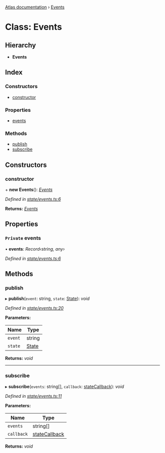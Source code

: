 [Atlas documentation](../globals.md) › [Events](events.md)

# Class: Events

## Hierarchy

* **Events**

## Index

### Constructors

* [constructor](events.md#constructor)

### Properties

* [events](events.md#private-events)

### Methods

* [publish](events.md#publish)
* [subscribe](events.md#subscribe)

## Constructors

###  constructor

\+ **new Events**(): *[Events](events.md)*

*Defined in [state/events.ts:6](https://github.com/chronark/atlas/blob/e581107/src/state/events.ts#L6)*

**Returns:** *[Events](events.md)*

## Properties

### `Private` events

• **events**: *Record‹string, any›*

*Defined in [state/events.ts:6](https://github.com/chronark/atlas/blob/e581107/src/state/events.ts#L6)*

## Methods

###  publish

▸ **publish**(`event`: string, `state`: [State](../globals.md#state)): *void*

*Defined in [state/events.ts:20](https://github.com/chronark/atlas/blob/e581107/src/state/events.ts#L20)*

**Parameters:**

Name | Type |
------ | ------ |
`event` | string |
`state` | [State](../globals.md#state) |

**Returns:** *void*

___

###  subscribe

▸ **subscribe**(`events`: string[], `callback`: [stateCallback](../globals.md#statecallback)): *void*

*Defined in [state/events.ts:11](https://github.com/chronark/atlas/blob/e581107/src/state/events.ts#L11)*

**Parameters:**

Name | Type |
------ | ------ |
`events` | string[] |
`callback` | [stateCallback](../globals.md#statecallback) |

**Returns:** *void*

